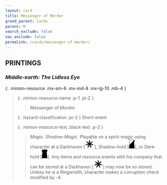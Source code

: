 ```yaml
---
layout: card
title: Messenger of Mordor
grand_parent: Cards
parent: M
search_exclude: false
nav_exclude: false
permalink: /cards/messenger-of-mordor/
---
```


## PRINTINGS


### _Middle-earth: The Lidless Eye_

{: .minion-resource .mx-sm-6 .mx-md-8 .mx-lg-10 .mb-4 }
> {: .minion-resource-name .p-1 .pl-2 }
> > <div class="hazard-mp"></div>
> > <div class="card-name">Messenger of Mordor</div>
>
> {: .hazard-classification .pr-2 }
> Short-event
>
> {: .minion-resource-text .black-text .p-2 }
> > _Magic._ _Shadow-_Magic.__ Playable on a spirit-magic using character at a Darkhaven \[![](/assets/images/dark-haven.svg)], Shadow-hold \[![](/assets/images/shadow-hold.svg)], or Dark-hold \[![](/assets/images/dark-hold.svg)]. Any items and resource events with his company that can be stored at a Darkhaven \[![](/assets/images/dark-haven.svg)] may now be so stored. Unless he is a Ringwraith, character makes a corruption check modified by -4.  
> 
